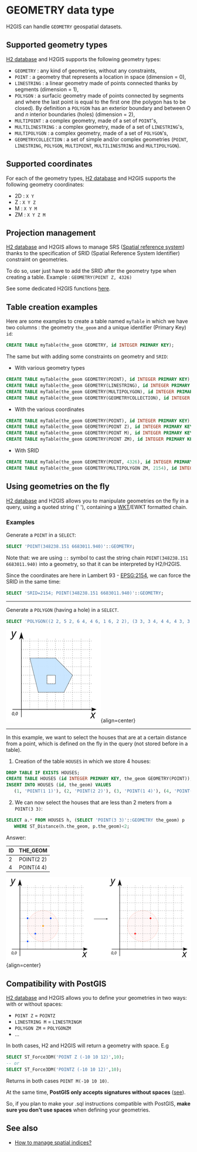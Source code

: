 # GEOMETRY data type

H2GIS can handle `GEOMETRY` geospatial datasets.

## Supported geometry types

[H2 database](https://www.h2database.com/html/datatypes.html#geometry_type) and H2GIS supports the following geometry types:

* `GEOMETRY` : any kind of geometries, without any constraints,
* `POINT` : a geometry that represents a location in space (dimension = 0),
* `LINESTRING` : a linear geometry made of points connected thanks by segments (dimension = 1),
* `POLYGON` : a surfacic geometry made of points connected by segments and where the last point is equal to the first one (the polygon has to be closed). By definition a `POLYGON` has an exterior boundary and between O and *n* interior boundaries (holes) (dimension = 2),
* `MULTIPOINT` : a complex geometry, made of a set of `POINT`'s,
* `MULTILINESTRING` : a complex geometry, made of a set of `LINESTRING`'s,
* `MULTIPOLYGON` : a complex geometry, made of a set of `POLYGON`'s,
* `GEOMETRYCOLLECTION` : a set of simple and/or complex geometries (`POINT`, `LINESTRING`, `POLYGON`, `MULTIPOINT`, `MULTILINESTRING` and `MULTIPOLYGON`).

## Supported coordinates

For each of the geometry types, [H2 database](https://www.h2database.com/html/datatypes.html#geometry_type) and H2GIS supports the following geometry coordinates:
* 2D : `X Y`
* Z : `X Y Z`
* M : `X Y M`
* ZM : `X Y Z M`

## Projection management

[H2 database](https://www.h2database.com/html/datatypes.html#geometry_type) and H2GIS allows to manage SRS ([Spatial reference system](https://en.wikipedia.org/wiki/Spatial_reference_system)) thanks to the specification of SRID (Spatial Reference System Identifier) constraint on geometries.

To do so, user just have to add the SRID after the geometry type when creating a table.
Example : `GEOMETRY(POINT Z, 4326)`

See some dedicated H2GIS functions [here](./projections).

## Table creation examples

Here are some examples to create a table named `myTable` in which we have two columns : the geometry `the_geom` and a unique identifier (Primary Key) `id`:

```sql
CREATE TABLE myTable(the_geom GEOMETRY, id INTEGER PRIMARY KEY);
```
The same but with adding some constraints on geometry and `SRID`:

* With various geometry types
```sql
CREATE TABLE myTable(the_geom GEOMETRY(POINT), id INTEGER PRIMARY KEY);
CREATE TABLE myTable(the_geom GEOMETRY(LINESTRING), id INTEGER PRIMARY KEY);
CREATE TABLE myTable(the_geom GEOMETRY(MULTIPOLYGON), id INTEGER PRIMARY KEY);
CREATE TABLE myTable(the_geom GEOMETRY(GEOMETRYCOLLECTION), id INTEGER PRIMARY KEY);
```

* With the various coordinates
```sql
CREATE TABLE myTable(the_geom GEOMETRY(POINT), id INTEGER PRIMARY KEY);
CREATE TABLE myTable(the_geom GEOMETRY(POINT Z), id INTEGER PRIMARY KEY);
CREATE TABLE myTable(the_geom GEOMETRY(POINT M), id INTEGER PRIMARY KEY);
CREATE TABLE myTable(the_geom GEOMETRY(POINT ZM), id INTEGER PRIMARY KEY);
```

* With SRID
```sql
CREATE TABLE myTable(the_geom GEOMETRY(POINT, 4326), id INTEGER PRIMARY KEY);
CREATE TABLE myTable(the_geom GEOMETRY(MULTIPOLYGON ZM, 2154), id INTEGER PRIMARY KEY);
```

## Using geometries on the fly

[H2 database](https://www.h2database.com/html/datatypes.html#geometry_type) and H2GIS allows you to manipulate geometries on the fly in a query, using a quoted string (' '), containing a [WKT](https://en.wikipedia.org/wiki/Well-known_text_representation_of_geometry)/EWKT formatted chain.

### Examples

Generate a `POINT` in a `SELECT`:

```sql
SELECT 'POINT(348238.151 6683011.940)'::GEOMETRY;
```
Note that: we are using `::` symbol to cast the string chain `POINT(348238.151 6683011.940)` into a geometry, so that it can be interpreted by H2/H2GIS.

Since the coordinates are here in Lambert 93 - [EPSG:2154](https://spatialreference.org/ref/epsg/2154/), we can force the SRID in the same time:

```sql
SELECT 'SRID=2154; POINT(348238.151 6683011.940)'::GEOMETRY;
```

---

Generate a `POLYGON` (having a hole) in a `SELECT`. 

```sql
SELECT 'POLYGON((2 2, 5 2, 6 4, 4 6, 1 6, 2 2), (3 3, 3 4, 4 4, 4 3, 3 3))'::GEOMETRY;
```

![](./geometry_type_2.png){align=center}

---

In this example, we want to select the houses that are at a certain distance from a point, which is defined on the fly in the query (not stored before in a table).

1. Creation of the table `HOUSES` in which we store 4 houses:
```sql
DROP TABLE IF EXISTS HOUSES;
CREATE TABLE HOUSES (id INTEGER PRIMARY KEY, the_geom GEOMETRY(POINT));
INSERT INTO HOUSES (id, the_geom) VALUES 
   (1, 'POINT(1 1)'), (2, 'POINT(2 2)'), (3, 'POINT(1 4)'), (4, 'POINT(4 4)');
```

2. We can now select the houses that are less than 2 meters from a `POINT(3 3)`:
```sql
SELECT a.* FROM HOUSES h, (SELECT 'POINT(3 3)'::GEOMETRY the_geom) p 
   WHERE ST_Distance(h.the_geom, p.the_geom)<2;
```
Answer:

| ID | THE_GEOM    |
|----|-------------|
| 2  | POINT(2 2)  |
| 4  | POINT(4 4)  |

![](./geometry_type_1.png){align=center}

## Compatibility with PostGIS

[H2 database](https://www.h2database.com/html/datatypes.html#geometry_type) and H2GIS allows you to define your geometries in two ways: with or without spaces:

* `POINT Z` = `POINTZ`
* `LINESTRING M` = `LINESTRINGM`
* `POLYGON ZM` = `POLYGONZM`
* ...

In both cases, H2 and H2GIS will return a geometry with space. E.g

```sql
SELECT ST_Force3DM('POINT Z (-10 10 12)',10);
-- or
SELECT ST_Force3DM('POINTZ (-10 10 12)',10);
```

Returns in both cases `POINT M(-10 10 10)`.

At the same time, **PostGIS only accepts signatures without spaces** ([see](https://postgis.net/docs/using_postgis_dbmanagement.html)).

So, if you plan to make your .sql instructions compatible with PostGIS, **make sure you don't use spaces** when defining your geometries.


## See also

* [How to manage spatial indices?](../spatial-indices)